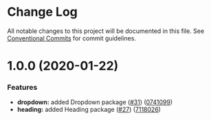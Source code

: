 # Change Log

All notable changes to this project will be documented in this file.
See [Conventional Commits](https://conventionalcommits.org) for commit guidelines.

# 1.0.0 (2020-01-22)


### Features

* **dropdown:** added Dropdown package ([#31](https://github.com/telus/pm-kit/issues/31)) ([0741099](https://github.com/telus/pm-kit/commit/0741099a74c59f5e0ba6d442b02f67eb22275bfd))
* **heading:** added Heading package ([#27](https://github.com/telus/pm-kit/issues/27)) ([7118026](https://github.com/telus/pm-kit/commit/711802630eed84107514ab40224483d776de8989))
